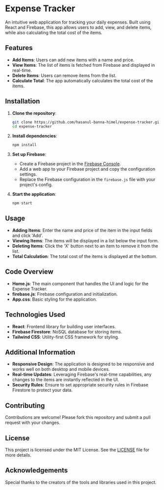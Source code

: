 # Expense Tracker

An intuitive web application for tracking your daily expenses. Built using React and Firebase, this app allows users to add, view, and delete items, while also calculating the total cost of the items.

## Features

- **Add Items**: Users can add new items with a name and price.
- **View Items**: The list of items is fetched from Firebase and displayed in real-time.
- **Delete Items**: Users can remove items from the list.
- **Calculate Total**: The app automatically calculates the total cost of the items.

## Installation

1. **Clone the repository**:
   ```bash
   git clone https://github.com/hasanul-banna-himel/expense-tracker.git
   cd expense-tracker
   ```

2. **Install dependencies**:
   ```bash
   npm install
   ```

3. **Set up Firebase**:
   - Create a Firebase project in the [Firebase Console](https://console.firebase.google.com/).
   - Add a web app to your Firebase project and copy the configuration settings.
   - Replace the Firebase configuration in the `firebase.js` file with your project's config.

4. **Start the application**:
   ```bash
   npm start
   ```

## Usage

- **Adding Items**: Enter the name and price of the item in the input fields and click 'Add'.
- **Viewing Items**: The items will be displayed in a list below the input form.
- **Deleting Items**: Click the 'X' button next to an item to remove it from the list.
- **Total Calculation**: The total cost of the items is displayed at the bottom.

## Code Overview

- **Home.js**: The main component that handles the UI and logic for the Expense Tracker.
- **firebase.js**: Firebase configuration and initialization.
- **App.css**: Basic styling for the application.

## Technologies Used

- **React**: Frontend library for building user interfaces.
- **Firebase Firestore**: NoSQL database for storing items.
- **Tailwind CSS**: Utility-first CSS framework for styling.

## Additional Information

- **Responsive Design**: The application is designed to be responsive and works well on both desktop and mobile devices.
- **Real-time Updates**: Leveraging Firebase's real-time capabilities, any changes to the items are instantly reflected in the UI.
- **Security Rules**: Ensure to set appropriate security rules in Firebase Firestore to protect your data.

## Contributing

Contributions are welcome! Please fork this repository and submit a pull request with your changes.

## License

This project is licensed under the MIT License. See the [LICENSE](LICENSE) file for more details.

## Acknowledgements

Special thanks to the creators of the tools and libraries used in this project.
```
